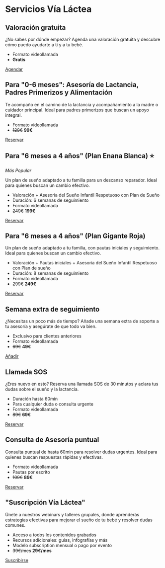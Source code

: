 # Servicios Vía Láctea

## Valoración gratuita
¿No sabes por dónde empezar? Agenda una valoración gratuita y descubre cómo puedo ayudarte a ti y a tu bebé.

- Formato videollamada
- **Gratis**

[Agendar](#)

## Para "0-6 meses": Asesoría de Lactancia, Padres Primerizos y Alimentación
Te acompaño en el camino de la lactancia y acompañamiento a la madre o cuidador principal. Ideal para padres primerizos que buscan un apoyo integral.

- Formato videollamada
- ~~129€~~ **99€**

[Reservar](#)

## Para "6 meses a 4 años" (Plan Enana Blanca) ⭐
*Más Popular*

Un plan de sueño adaptado a tu familia para un descanso reparador. Ideal para quienes buscan un cambio efectivo.

- Valoración + Asesoría del Sueño Infantil Respetuoso con Plan de Sueño
- Duración: 6 semanas de seguimiento
- Formato videollamada
- ~~249€~~ **199€**

[Reservar](#)

## Para "6 meses a 4 años" (Plan Gigante Roja)
Un plan de sueño adaptado a tu familia, con pautas iniciales y seguimiento. Ideal para quienes buscan un cambio efectivo.

- Valoración + Pautas iniciales + Asesoría del Sueño Infantil Respetuoso con Plan de sueño
- Duración: 8 semanas de seguimiento
- Formato videollamada
- ~~299€~~ **249€**

[Reservar](#)

## Semana extra de seguimiento
¿Necesitas un poco más de tiempo? Añade una semana extra de soporte a tu asesoría y asegúrate de que todo va bien.

- Exclusivo para clientes anteriores
- Formato videollamada
- ~~69€~~ **49€**

[Añadir](#)

## Llamada SOS
¿Eres nuevo en esto? Reserva una llamada SOS de 30 minutos y aclara tus dudas sobre el sueño y la lactancia.

- Duración hasta 60min
- Para cualquier duda o consulta urgente
- Formato videollamada
- ~~89€~~ **69€**

[Reservar](#)

## Consulta de Asesoría puntual
Consulta puntual de hasta 60min para resolver dudas urgentes. Ideal para quienes buscan respuestas rápidas y efectivas.

- Formato videollamada
- Pautas por escrito
- ~~109€~~ **89€**

[Reservar](#)

## "Suscripción Vía Láctea"
Únete a nuestros webinars y talleres grupales, donde aprenderás estrategias efectivas para mejorar el sueño de tu bebé y resolver dudas comunes.

- Acceso a todos los contenidos grabados
- Recursos adicionales: guías, infografías y más
- Modelo subscription mensual o pago por evento
- ~~39€/mes~~ **29€/mes**

[Suscribirse](#)